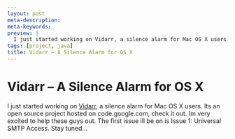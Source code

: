 ```yaml
---
layout: post
meta-description:
meta-keywords:
preview: |
  I just started working on Vidarr, a silence alarm for Mac OS X users. Its an open source project hosted on code.google.com check it out
tags: [project, java]
title: Vidarr – A Silence Alarm for OS X
---
```

# Vidarr – A Silence Alarm for OS X

I just started working on <a href="http://goo.gl/bmHuC" target="_blank" title="Vidarr">Vidarr</a>, a silence alarm for Mac OS X users. Its an open source project hosted on code.google.com, check it out.
Im very excited to help these guys out. The first issue ill be on is Issue 1: Universal SMTP Access.
Stay tuned...
